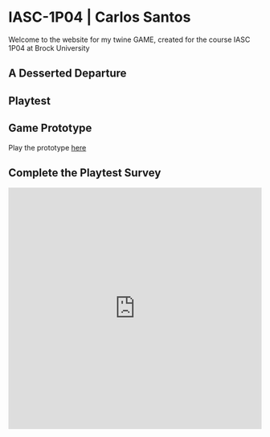 # IASC-1P04 | Carlos Santos

Welcome to the website for my twine GAME, created for the course IASC 1P04 at Brock University

## A Desserted Departure

## Playtest

## Game Prototype

Play the prototype [here](prototype/TwineGamePrototype.html)

## Complete the Playtest Survey

<iframe width="640px" height= "480px" src= "https://forms.office.com/Pages/ResponsePage.aspx?id=FRGudvwe8kqlNuKyRDrxoHsxx_8X5HFAls90lc289D9UNFNUMjU3UjdSUDNXUEtRS1VUQUFRSUNEVC4u&embed=true" frameborder= "0" marginwidth= "0" marginheight= "0" style= "border: none; max-width:100%; max-height:100vh" allowfullscreen webkitallowfullscreen mozallowfullscreen msallowfullscreen> </iframe>
